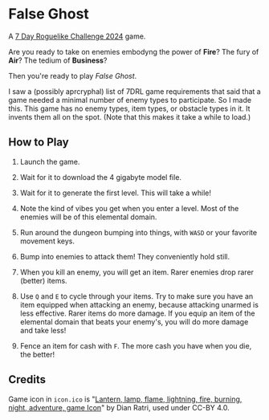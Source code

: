 # False Ghost
A [7 Day Roguelike Challenge 2024](https://itch.io/jam/7drl-challenge-2024) game.

Are you ready to take on enemies embodyng the power of **Fire**?
The fury of **Air**?
The tedium of **Business**?

Then you're ready to play *False Ghost*.

I saw a (possibly aprcryphal) list of 7DRL game requirements that said that a game needed a minimal number of enemy types to participate.
So I made this.
This game has no enemy types, item types, or obstacle types in it.
It invents them all on the spot.
(Note that this makes it take a while to load.)

## How to Play

1. Launch the game.

2. Wait for it to download the 4 gigabyte model file.

3. Wait for it to generate the first level.
This will take a while!

4. Note the kind of vibes you get when you enter a level.
Most of the enemies will be of this elemental domain.

5. Run around the dungeon bumping into things, with `WASD` or your favorite movement keys.

6. Bump into enemies to attack them!
They conveniently hold still.

7. When you kill an enemy, you will get an item.
Rarer enemies drop rarer (better) items.

8. Use `Q` and `E` to cycle through your items.
Try to make sure you have an item equipped when attacking an enemy, because attacking unarmed is less effective.
Rarer items do more damage.
If you equip an item of the elemental domain that beats your enemy's, you will do more damage and take less!

9. Fence an item for cash with `F`.
The more cash you have when you die, the better!

## Credits

Game icon in `icon.ico` is "[Lantern, lamp, flame, lightning, fire, burning, night, adventure, game Icon](https://icon-icons.com/icon/lantern-lamp-flame-lightning-fire-burning-night-adventure-game/262436)" by Dian Ratri, used under CC-BY 4.0.
 